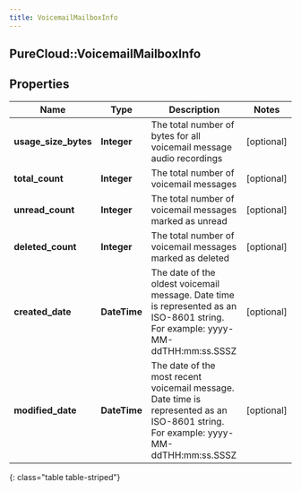 ```yaml
---
title: VoicemailMailboxInfo
---
```

## PureCloud::VoicemailMailboxInfo

## Properties

|Name | Type | Description | Notes|
|------------ | ------------- | ------------- | -------------|
| **usage_size_bytes** | **Integer** | The total number of bytes for all voicemail message audio recordings | [optional] |
| **total_count** | **Integer** | The total number of voicemail messages | [optional] |
| **unread_count** | **Integer** | The total number of voicemail messages marked as unread | [optional] |
| **deleted_count** | **Integer** | The total number of voicemail messages marked as deleted | [optional] |
| **created_date** | **DateTime** | The date of the oldest voicemail message. Date time is represented as an ISO-8601 string. For example: yyyy-MM-ddTHH:mm:ss.SSSZ | [optional] |
| **modified_date** | **DateTime** | The date of the most recent voicemail message. Date time is represented as an ISO-8601 string. For example: yyyy-MM-ddTHH:mm:ss.SSSZ | [optional] |
{: class="table table-striped"}


